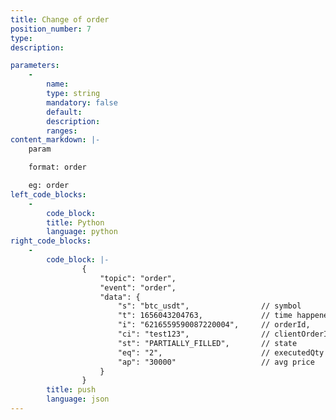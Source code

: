 ```yaml
---
title: Change of order
position_number: 7
type:
description: 

parameters:
    -
        name:
        type: string
        mandatory: false
        default:
        description:
        ranges:
content_markdown: |-
    param

    format: order

    eg: order
left_code_blocks:
    -
        code_block:
        title: Python
        language: python
right_code_blocks:
    -
        code_block: |-
                {
                    "topic": "order", 
                    "event": "order", 
                    "data": {
                        "s": "btc_usdt",                // symbol
                        "t": 1656043204763,             // time happened time
                        "i": "6216559590087220004",     // orderId,
                        "ci": "test123",                // clientOrderId
                        "st": "PARTIALLY_FILLED",       // state
                        "eq": "2",                      // executedQty executed quantity
                        "ap": "30000"                   // avg price
                    }
                }
        title: push
        language: json
---
```

